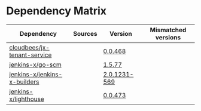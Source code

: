 # Dependency Matrix

Dependency | Sources | Version | Mismatched versions
---------- | ------- | ------- | -------------------
[cloudbees/jx-tenant-service](https://github.com/cloudbees/jx-tenant-service) |  | [0.0.468](https://github.com/cloudbees/jx-tenant-service/releases/tag/v0.0.468) | 
[jenkins-x/go-scm](https://github.com/jenkins-x/go-scm) |  | [1.5.77]() | 
[jenkins-x/jenkins-x-builders](https://github.com/jenkins-x/jenkins-x-builders) |  | [2.0.1231-569]() | 
[jenkins-x/lighthouse](https://github.com/jenkins-x/lighthouse) |  | [0.0.473]() | 
